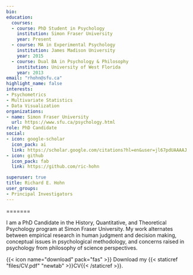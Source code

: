 ```yaml
---
bio: 
education:
  courses:
  - course: PhD Student in Psychology
    institution: Simon Fraser University
    year: Present
  - course: MA in Experimental Psychology
    institution: James Madison University
    year: 2015
  - course: Dual BA in Psychology & Philosophy
    institution: University of West Florida
    year: 2013
email: "rhohn@sfu.ca"
highlight_name: false
interests:
- Psychometrics
- Multivariate Statistics
- Data Visualization
organizations:
- name: Simon Fraser University
  url: https://www.sfu.ca/psychology.html
role: PhD Candidate
social:
- icon: google-scholar
  icon_pack: ai
  link: https://scholar.google.com/citations?hl=en&user=jl67pdUAAAAJ
- icon: github
  icon_pack: fab
  link: https://github.com/ric-hohn

superuser: true
title: Richard E. Hohn
user_groups:
- Principal Investigators
---
```


=======

I am a PhD Candidate in the History, Quantitative, and Theoretical Psychology program at Simon Fraser University. My work alternates between empirical research in human judgment and decision making, conceptual issues in psychological methodology, and concerns raised in psychology from philosophy of science perspectives.

{{< icon name="download" pack="fas" >}} Download my {{< staticref "files/CV.pdf" "newtab" >}}CV{{< /staticref >}}.

